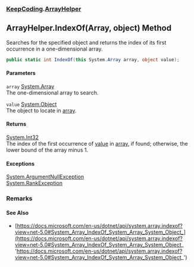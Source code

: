 ### [KeepCoding](KeepCoding.md 'KeepCoding').[ArrayHelper](KeepCoding_ArrayHelper.md 'KeepCoding.ArrayHelper')
## ArrayHelper.IndexOf(Array, object) Method
Searches for the specified object and returns the index of its first occurrence in a one-dimensional array.  
```csharp
public static int IndexOf(this System.Array array, object value);
```
#### Parameters
<a name='KeepCoding_ArrayHelper_IndexOf(System_Array_object)_array'></a>
`array` [System.Array](https://docs.microsoft.com/en-us/dotnet/api/System.Array 'System.Array')  
The one-dimensional array to search.
  
<a name='KeepCoding_ArrayHelper_IndexOf(System_Array_object)_value'></a>
`value` [System.Object](https://docs.microsoft.com/en-us/dotnet/api/System.Object 'System.Object')  
The object to locate in [array](KeepCoding_ArrayHelper_IndexOf(System_Array_object).md#KeepCoding_ArrayHelper_IndexOf(System_Array_object)_array 'KeepCoding.ArrayHelper.IndexOf(System.Array, object).array').
  
#### Returns
[System.Int32](https://docs.microsoft.com/en-us/dotnet/api/System.Int32 'System.Int32')  
The index of the first occurrence of [value](KeepCoding_ArrayHelper_IndexOf(System_Array_object).md#KeepCoding_ArrayHelper_IndexOf(System_Array_object)_value 'KeepCoding.ArrayHelper.IndexOf(System.Array, object).value') in [array](KeepCoding_ArrayHelper_IndexOf(System_Array_object).md#KeepCoding_ArrayHelper_IndexOf(System_Array_object)_array 'KeepCoding.ArrayHelper.IndexOf(System.Array, object).array'), if found; otherwise, the lower bound of the array minus 1.
#### Exceptions
[System.ArgumentNullException](https://docs.microsoft.com/en-us/dotnet/api/System.ArgumentNullException 'System.ArgumentNullException')  
[System.RankException](https://docs.microsoft.com/en-us/dotnet/api/System.RankException 'System.RankException')  
### Remarks
#### See Also
- [https://docs.microsoft.com/en-us/dotnet/api/system.array.indexof?view=net-5.0#System_Array_IndexOf_System_Array_System_Object_](https://docs.microsoft.com/en-us/dotnet/api/system.array.indexof?view=net-5.0#System_Array_IndexOf_System_Array_System_Object_ 'https://docs.microsoft.com/en-us/dotnet/api/system.array.indexof?view=net-5.0#System_Array_IndexOf_System_Array_System_Object_')
